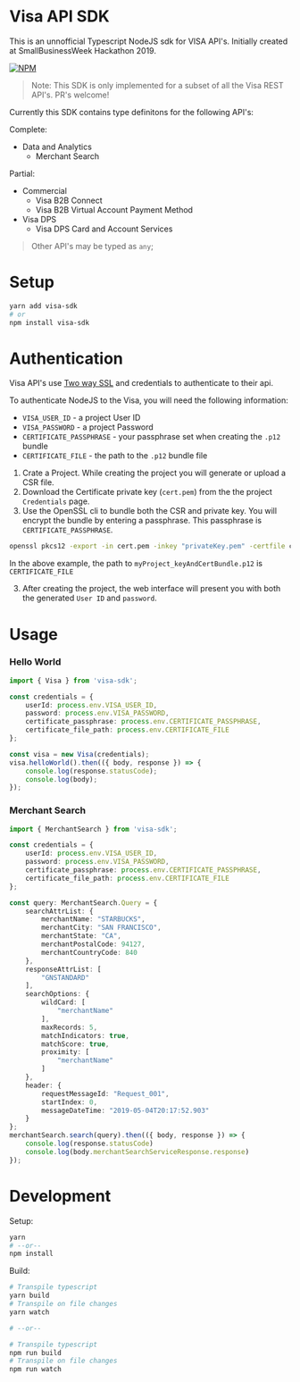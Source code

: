 # Visa API SDK

This is an unnofficial Typescript NodeJS sdk for VISA API's. Initially created at SmallBusinessWeek Hackathon 2019.

[![NPM](https://nodei.co/npm/visa-sdk.png)](https://www.npmjs.com/package/visa-sdk)

> Note: This SDK is only implemented for a subset of all the Visa REST API's. PR's welcome!

Currently this SDK contains type definitons for the following API's:

Complete:
* Data and Analytics
    * Merchant Search

Partial:
* Commercial
    * Visa B2B Connect
    * Visa B2B Virtual Account Payment Method
* Visa DPS
    * Visa DPS Card and Account Services 

> Other API's may be typed as `any`;

# Setup
```bash
yarn add visa-sdk
# or
npm install visa-sdk
```

# Authentication

Visa API's use [Two way SSL](https://developer.visa.com/pages/working-with-visa-apis/two-way-ssl) and credentials to authenticate to their api. 

To authenticate NodeJS to the Visa, you will need the following information:

* `VISA_USER_ID` - a project User ID
* `VISA_PASSWORD` - a project Password
* `CERTIFICATE_PASSPHRASE` - your passphrase set when creating the `.p12` bundle
* `CERTIFICATE_FILE` - the path to the `.p12` bundle file

1. Crate a Project. While creating the project you will generate or upload a CSR file.
2. Download the Certificate private key (`cert.pem`) from the the project `Credentials` page.
3. Use the OpenSSL cli to bundle both the CSR and private key. You will encrypt the bundle by entering a passphrase. This passphrase is `CERTIFICATE_PASSPHRASE`.

```bash
openssl pkcs12 -export -in cert.pem -inkey "privateKey.pem" -certfile cert.pem -out myProject_keyAndCertBundle.p12
```

In the above example, the path to `myProject_keyAndCertBundle.p12` is `CERTIFICATE_FILE`

3. After creating the project, the web interface will present you with both the generated `User ID` and `password`.

# Usage
### Hello World
```typescript
import { Visa } from 'visa-sdk';

const credentials = {
    userId: process.env.VISA_USER_ID,
    password: process.env.VISA_PASSWORD,
    certificate_passphrase: process.env.CERTIFICATE_PASSPHRASE,
    certificate_file_path: process.env.CERTIFICATE_FILE
};

const visa = new Visa(credentials);
visa.helloWorld().then(({ body, response }) => {
    console.log(response.statusCode);
    console.log(body);
});
```

### Merchant Search
```typescript
import { MerchantSearch } from 'visa-sdk';

const credentials = {
    userId: process.env.VISA_USER_ID,
    password: process.env.VISA_PASSWORD,
    certificate_passphrase: process.env.CERTIFICATE_PASSPHRASE,
    certificate_file_path: process.env.CERTIFICATE_FILE
};

const query: MerchantSearch.Query = {
    searchAttrList: {
        merchantName: "STARBUCKS",
        merchantCity: "SAN FRANCISCO",
        merchantState: "CA",
        merchantPostalCode: 94127,
        merchantCountryCode: 840
    },
    responseAttrList: [
        "GNSTANDARD"
    ],
    searchOptions: {
        wildCard: [
            "merchantName"
        ],
        maxRecords: 5,
        matchIndicators: true,
        matchScore: true,
        proximity: [
            "merchantName"
        ]
    },
    header: {
        requestMessageId: "Request_001",
        startIndex: 0,
        messageDateTime: "2019-05-04T20:17:52.903"
    }
};
merchantSearch.search(query).then(({ body, response }) => {
    console.log(response.statusCode)
    console.log(body.merchantSearchServiceResponse.response)
});
```

# Development

Setup:
```bash
yarn
# --or--
npm install
```

Build:
```bash
# Transpile typescript
yarn build
# Transpile on file changes
yarn watch

# --or--

# Transpile typescript
npm run build
# Transpile on file changes
npm run watch
```